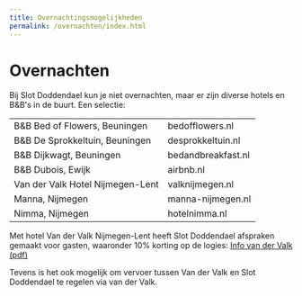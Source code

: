 ```yaml
---
title: Overnachtingsmogelijkheden
permalink: /overnachten/index.html
---
```



# Overnachten

Bij Slot Doddendael kun je niet overnachten, maar er zijn diverse hotels en B&B's in de buurt.
Een selectie:

|   |   |
| --- | --- |
| B&B Bed of Flowers, Beuningen | bedofflowers.nl |
| B&B De Sprokkeltuin, Beuningen| desprokkeltuin.nl
| B&B Dijkwagt, Beuningen| bedandbreakfast.nl
| B&B Dubois, Ewijk|airbnb.nl
| Van der Valk Hotel Nijmegen-Lent| valknijmegen.nl
| Manna, Nijmegen| manna-nijmegen.nl
| Nimma, Nijmegen| hotelnimma.nl

Met hotel Van der Valk Nijmegen-Lent heeft Slot Doddendael afspraken gemaakt voor gasten, waaronder 10% korting op de logies:
[Info van der Valk (pdf)](/assets/files/brochure-vdvalk.pdf)

Tevens is het ook mogelijk om vervoer tussen Van der Valk en Slot Doddendael te regelen via van der Valk. 
